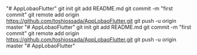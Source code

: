 "# AppLobaoFlutter"  git init git add README.md git commit -m "first commit" git remote add origin https://github.com/toshiossada/AppLobaoFlutter.git git push -u origin master
"# AppLobaoFlutter"  git init git add README.md git commit -m "first commit" git remote add origin https://github.com/toshiossada/AppLobaoFlutter.git git push -u origin master
"# AppLobaoFlutter" 
